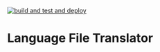 [![build and test and deploy](https://github.com/bartvanhoey/JsonTranslator/actions/workflows/main.yml/badge.svg)](https://github.com/bartvanhoey/JsonTranslator/actions/workflows/main.yml)

# Language File Translator
